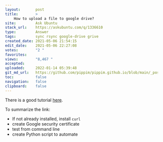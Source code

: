```yaml
---
layout:       post
title:        >
    How to upload a file to google drive?
site:         Ask Ubuntu
stack_url:    https://askubuntu.com/q/1336610
type:         Answer
tags:         sync rsync google-drive grive
created_date: 2021-05-06 21:54:15
edit_date:    2021-05-06 22:27:08
votes:        "2 "
favorites:    
views:        "8,467 "
accepted:     
uploaded:     2022-01-14 05:39:48
git_md_url:   https://github.com/pippim/pippim.github.io/blob/main/_posts/2021/2021-05-06-How-to-upload-a-file-to-google-drive^.md
toc:          false
navigation:   false
clipboard:    false
---
```


There is a good tutorial [here](https://towardsdatascience.com/uploading-files-to-google-drive-directly-from-the-terminal-using-curl-2b89db28bb06).

To summarize the link:

- If not already installed, install `curl`
- create Google security certificate
- test from command line
- create Python script to automate


